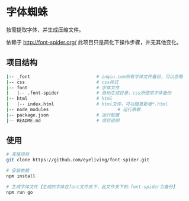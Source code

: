 # 字体蜘蛛

按需提取字体，并生成压缩文件。

依赖于 http://font-spider.org/ 此项目只是简化下操作步骤，并无其他变化。



## 项目结构

```bash
|-- _font                         # inqiu.com所有字体文件备份，可以忽略
|-- css                           # css样式
|-- font                          # 字体文件
|   |-- .font-spider              # 自动生成目录，css所使用字体备份
|-- html                          # html
|   |-- index.html                # html文件，可以随意新增*.html
|-- node_modules				          # 运行依赖
|-- package.json                  # 运行配置
|-- README.md                     # 项目说明
```


## 使用

```bash
# 克隆项目
git clone https://github.com/eyeliving/font-spider.git

# 安装依赖
npm install

# 生成字体文件【生成的字体在font文件夹下，此文件夹下的.font-spider为备份】
npm run go
```
